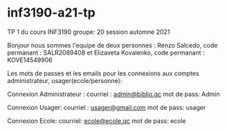 # inf3190-a21-tp
TP 1 du cours INF3190 
groupe: 20 
session automne 2021 

Bonjour nous sommes l'equipe de deux personnes : 
Renzo Salcedo, code permanant : SALR2089408
et 
Elizaveta Kovalenko, code permanant : KOVE14549906

Les mots de passes et les emails pour les connexions aux comptes administrateur, usager(ecole/personne): 


Connexion Administrateur : 
courriel : admin@biblio.qc 
mot de pass: Admin 

Connexion Usager: 
courriel : usager@gmail.com 
mot de pass: usager 

Connexion Ecole: 
courriel: ecole@ecole.qc
mot de pass: ecole 